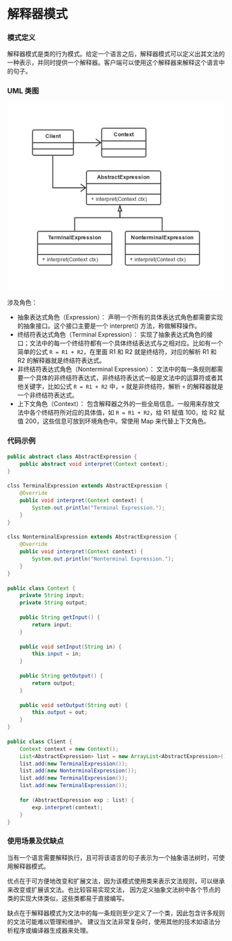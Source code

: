 解释器模式
===

### 模式定义

解释器模式是类的行为模式。给定一个语言之后，解释器模式可以定义出其文法的一种表示，并同时提供一个解释器。客户端可以使用这个解释器来解释这个语言中的句子。

### UML 类图

![解释器模式](img/23-interpreter.png)

涉及角色：

- 抽象表达式角色（Expression）：
声明一个所有的具体表达式角色都需要实现的抽象接口。这个接口主要是一个 interpret() 方法，称做解释操作。
- 终结符表达式角色（Terminal Expression）：
实现了抽象表达式角色的接口；文法中的每一个终结符都有一个具体终结表达式与之相对应。比如有一个简单的公式 `R = R1 + R2`，在里面 R1 和 R2 就是终结符，对应的解析 R1 和 R2 的解释器就是终结符表达式。
- 非终结符表达式角色（Nonterminal Expression）：
文法中的每一条规则都需要一个具体的非终结符表达式，非终结符表达式一般是文法中的运算符或者其他关键字，比如公式 `R = R1 + R2` 中，`+` 就是非终结符，解析 `+` 的解释器就是一个非终结符表达式。
- 上下文角色（Context）：
包含解释器之外的一些全局信息。一般用来存放文法中各个终结符所对应的具体值，如 `R = R1 + R2`，给 R1 赋值 100，给 R2 赋值 200，这些信息可放到环境角色中。常使用 Map 来代替上下文角色。

### 代码示例

```java
public abstract class AbstractExpression {
    public abstract void interpret(Context context);
}

clss TerminalExpression extends AbstractExpression {
    @Override
    public void interpret(Context context) {
        System.out.println("Terminal Expression.");
    }
}

clss NonterminalExpression extends AbstractExpression {
    @Override
    public void interpret(Context context) {
        System.out.println("Nonterminal Expression.");
    }
}

public class Context {
    private String input;
    private String output;

    public String getInput() {
        return input;
    }

    public void setInput(String in) {
        this.input = in;
    }

    public String getOutput() {
        return output;
    }

    public void setOutput(String out) {
        this.output = out;
    }
}

public class Client {
    Context context = new Context();
    List<AbstractExpression> list = new ArrayList<AbstractExpression>();
    list.add(new TerminalExpression());
    list.add(new NonterminalExpression());
    list.add(new TerminalExpression());
    list.add(new TerminalExpression());

    for (AbstractExpression exp : list) {
        exp.interpret(context);
    }
}
```

### 使用场景及优缺点

当有一个语言需要解释执行，且可将该语言的句子表示为一个抽象语法树时，可使用解释器模式。

优点在于可方便地改变和扩展文法，因为该模式使用类来表示文法规则，可以继承来改变或扩展该文法。也比较容易实现文法，
因为定义抽象文法树中各个节点的类的实现大体类似，这些类都易于直接编写。

缺点在于解释器模式为文法中的每一条规则至少定义了一个类，因此包含许多规则的文法可能难以管理和维护。
建议当文法非常复杂时，使用其他的技术如语法分析程序或编译器生成器来处理。
